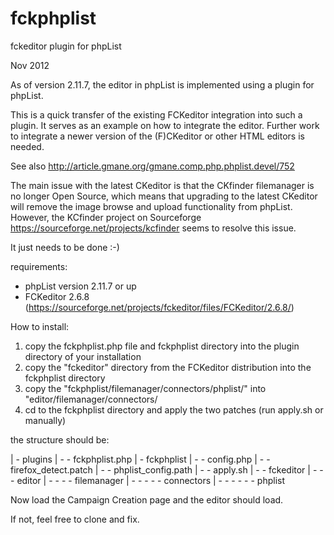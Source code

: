 fckphplist
==========

fckeditor plugin for phpList

Nov 2012

As of version 2.11.7, the editor in phpList is implemented using a plugin for phpList.

This is a quick transfer of the existing FCKeditor integration into such a plugin. It serves as an 
example on how to integrate the editor. Further work to integrate a newer version of the (F)CKeditor
or other HTML editors is needed. 

See also http://article.gmane.org/gmane.comp.php.phplist.devel/752

The main issue with the latest CKeditor is that the CKfinder filemanager is no longer Open Source,
which means that upgrading to the latest CKeditor will remove the image browse and upload functionality
from phpList. However, the KCfinder project on Sourceforge https://sourceforge.net/projects/kcfinder
seems to resolve this issue.

It just needs to be done :-)

requirements:

- phpList version 2.11.7 or up
- FCKeditor 2.6.8 (https://sourceforge.net/projects/fckeditor/files/FCKeditor/2.6.8/)

How to install:

1. copy the fckphplist.php file and fckphplist directory into the plugin directory of your installation
2. copy the "fckeditor" directory from the FCKeditor distribution into the fckphplist directory
3. copy the "fckphplist/filemanager/connectors/phplist/" into "editor/filemanager/connectors/
4. cd to the fckphplist directory and apply the two patches (run apply.sh or manually)

the structure should be:

| - plugins
| - - fckphplist.php
| - fckphplist
| - - config.php
| - - firefox_detect.patch
| - - phplist_config.path
| - - apply.sh
| - - fckeditor
| - - - editor
| - - - - filemanager
| - - - - - connectors
| - - - - - - phplist

Now load the Campaign Creation page and the editor should load.

If not, feel free to clone and fix.


